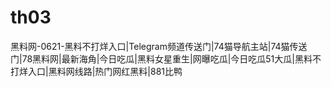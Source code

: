 # th03
黑料网-0621-黑料不打烊入口|Telegram频道传送门|74猫导航主站|74猫传送门|78黑料网|最新海角|今日吃瓜|黑料女星重生|网曝吃瓜|今日吃瓜51大瓜|黑料不打烊入口|黑料网线路|热门网红黑料|881比鸭
